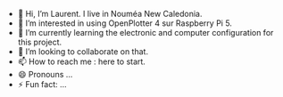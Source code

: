 - 👋 Hi, I’m Laurent. I live in Nouméa New Caledonia.
- 👀 I’m interested in using OpenPlotter 4 sur Raspberry Pi 5.
- 🌱 I’m currently learning the electronic and computer configuration for this project.
- 💞️ I’m looking to collaborate on that.
- 📫 How to reach me : here to start.
- 😄 Pronouns ...
- ⚡ Fun fact: ...

<!---
LaurentPARISNC/LaurentPARISNC is a ✨ special ✨ repository because its `README.md` (this file) appears on your GitHub profile.
You can click the Preview link to take a look at your changes.
--->
